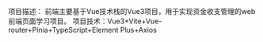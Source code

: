 项目描述： 前端主要基于Vue技术栈的Vue3项目，用于实现资金收支管理的web前端页面学习项目。
项目技术：Vue3+Vite+Vue-router+Pinia+TypeScript+Element Plus+Axios
